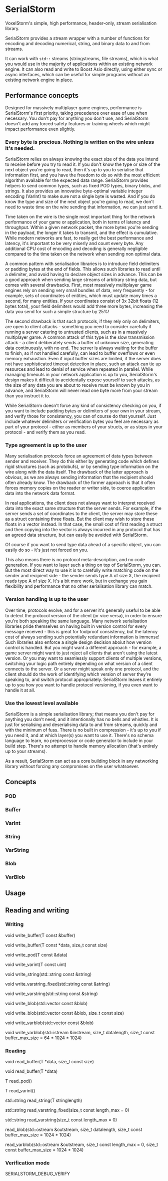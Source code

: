 # SerialStorm

VoxelStorm's simple, high performance, header-only, stream serialisation library.

SerialStorm provides a stream wrapper with a number of functions for encoding and decoding numerical, string, and binary data to and from streams.

It can work with `std::` streams (stringstreams, file streams), which is what you would use in the majority of applications within an existing network engine.  It can also read and write to Boost Asio directly, using either sync or async interfaces, which can be useful for simple programs without an existing network engine in place.

## Performance concepts

Designed for massively multiplayer game engines, performance is SerialStorm's first priority, taking precedence over ease of use when necessary.  You don't pay for anything you don't use, and SerialStorm doesn't add any forced safety features or training wheels which might impact performance even slightly.

### Every byte is precious.  Nothing is written on the wire unless it's needed.
SerialStorm relies on always knowing the exact size of the data you intend to receive before you try to read it.  If you don't know the type or size of the next object you're going to read, then it's up to you to serialise that information first, and you have the freedom to do so with the most efficient algorithm available for the expected data range.  SerialStorm provides helpers to send common types, such as fixed POD types, binary blobs, and strings.  It also provides an innovative byte-optimal variable integer encoding (VarInt) to make sure not a single byte is wasted.  And if you do know the type and size of the next object you're going to read, we don't need to waste time on the wire sending that information, we can just send it.

Time taken on the wire is the single most important thing for the network performance of your game or application, both in terms of latency and throughput.  Within a given network packet, the more bytes you're sending in the payload, the longer it takes to transmit, and the effect is cumulative.  While modern networks are fast, to really get the best performance and latency, it's important to be very miserly and count every byte.  Any additional CPU cost of encoding and decoding is generally negligible compared to the time taken on the network when sending non optimal data.

A common pattern with serialisation libraries is to introduce field delimiters or padding bytes at the end of fields.  This allows such libraries to read until a delimiter, and avoid having to declare object sizes in advance.  This can be a good approach when sending large streams of arbitrary string data, but comes with several drawbacks.  First, most massively multiplayer game engines rely on sending very small bundles of data, very frequently - for example, sets of coordinates of entities, which must update many times a second, for many entities.  If your coordinates consist of 3x 32bit floats (12 bytes total), your field delimiters would add three more bytes, increasing the data you send for such a simple structure by 25%!

The second drawback is that such protocols, if they rely only on delimiters, are open to client attacks - something you need to consider carefully if running a server catering to untrusted clients, such as in a massively multiplayer game.  A common attack of this type is the slow transmission attack - a client deliberately sends a buffer of unknown size, generating data continuously, with no end.  The server is always waiting for the buffer to finish, so if not handled carefully, can lead to buffer overflows or even memory exhaustion.  Even if input buffer sizes are limited, if the server does not have sophisticated timeout detection in place, such an attack can tie up resources and lead to denial of service when repeated in parallel.  While managing timeouts in your network application is up to you, SerialStorm's design makes it difficult to accidentally expose yourself to such attacks, as the size of any data you are about to receive must be known by you in advance, and SerialStorm will never read one byte more from your stream than you instruct it to.

While SerialStorm doesn't force any kind of consistency checking on you, if you want to include padding bytes or delimiters of your own in your stream, and verify those for consistency, you can of course do that yourself.  Just include whatever delimiters or verification bytes you feel are necessary as part of your protocol - either as members of your structs, or as steps in your protocol - and verify them as you read.

### Type agreement is up to the user
Many serialisation protocols force an agreement of data types between sender and receiver.  They do this either by generating code which defines rigid structures (such as protobufs), or by sending type information on the wire along with the data itself.  The drawback of the latter approach is obvious, as we are always sending information that the recipient should often already know.  The drawback of the former approach is that it often forces memory copies on the reader or writer side, to coerce application data into the network data format.

In real applications, the client does not always want to interpret received data into the exact same structure that the server sends.  For example, if the server sends a set of coordinates to the client, the server may store these as a struct containing three floats.  But the client may wish to store these floats in a vector instead.  In that case, the small cost of first reading a struct and then copying into the vector is always incurred in any protocol that has an agreed data structure, but can easily be avoided with SerialStorm.

Of course if you want to send type data ahead of a specific object, you can easily do so - it's just not forced on you.

This also means there is no protocol meta-description, and no code generation.  If you want to layer such a thing on top of SerialStorm, you can.  But the most direct way to use it is to carefully write matching code on the sender and recipient side - the sender sends type A of size X, the recipient reads type A of size X.  It's a bit more work, but in exchange you gain flexibility and performance that no other serialisation library can match.

### Version handling is up to the user
Over time, protocols evolve, and for a server it's generally useful to be able to detect the protocol version of the client (or vice versa), in order to ensure you're both speaking the same language.  Many network serialisation libraries pride themselves on having built in version control for every message received - this is great for foolproof consistency, but the latency cost of always sending such potentially redundant information is immense!  Such libraries also enforce a single design decision aboiut how version control is handled.  But you might want a different approach - for example, a game server might want to just reject all clients that aren't using the latest version.  Or you may want to seamlessly support clients of multiple versions, switching your logic path entirely depending on what version of a client connects to the server.  Or a server might speak only one protocol, and the client should do the work of identifying which version of server they're speaking to, and switch protocol appropriately.  SerialStorm leaves it entirely up to you how you want to handle protocol versioning, if you even want to handle it at all.

### Use the lowest level available
SerialStorm is a simple serialisation library; that means you don't pay for anything you don't need, and it intentionally has no bells and whistles.  It is just for serialising and deserialising data to and from streams, quickly and with the minimum of fuss.  There is no built in compression - it's up to you if you need it, and at which layer(s) you want to use it.  There's no schema language to learn, no preprocessor or code generator to include in your build step.  There's no attempt to handle memory allocation (that's entirely up to your streams).

As a result, SerialStorm can act as a core building block in any networking library without forcing any compromises on the user whatsoever.


## Concepts

### POD

### Buffer

### VarInt

### String

### VarString

### Blob

### VarBlob


## Usage

## Reading and writing

### Writing

void write_buffer(T const &buffer)

void write_buffer(T const *data, size_t const size)

void write_pod(T const &data)

void write_varint(T const uint)

void write_string(std::string const &string)

void write_varstring_fixed(std::string const &string)

void write_varstring(std::string const &string)

void write_blob(std::vector<T> const &blob) 

void write_blob(std::vector<T> const &blob, size_t const size)

void write_varblob(std::vector<char> const &blob)

void write_varblob(std::istream &instream,
                            size_t datalength,
                            size_t const buffer_max_size = 64 * 1024 * 1024)


### Reading

void read_buffer(T *data, size_t const size)

void read_buffer(T *data)

T read_pod()

T read_varint()

std::string read_string(T stringlength)

std::string read_varstring_fixed(size_t const length_max = 0)

std::string read_varstring(size_t const length_max = 0)

read_blob(std::ostream &outstream,
                        size_t datalength,
                        size_t const buffer_max_size = 1024 * 1024)

read_varblob(std::ostream &outstream,
                           size_t const length_max = 0,
                           size_t const buffer_max_size = 1024 * 1024)


### Verification mode

SERIALSTORM_DEBUG_VERIFY
